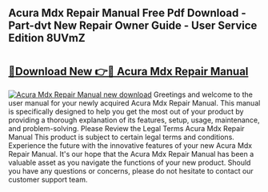 ## Acura Mdx Repair Manual Free Pdf Download - Part-dvt New Repair Owner Guide - User Service Edition 8UVmZ

# <h2><a href="http://bc60490.oget.top/?id=Acura+Mdx+Repair+Manual">🔗Download New 👉🔴 Acura Mdx Repair Manual</a></h2>

[![Acura Mdx Repair Manual new download](https://i.imgur.com/5g1atiW.png)](http://bc60490.oget.top/?id=Acura+Mdx+Repair+Manual)
Greetings and welcome to the user manual for your newly acquired Acura Mdx Repair Manual. This manual is specifically designed to help you get the most out of your product by providing a thorough explanation of its features, setup, usage, maintenance, and problem-solving. Please Review the Legal Terms Acura Mdx Repair Manual This product is subject to certain legal terms and conditions. Experience the future with the innovative features of your new Acura Mdx Repair Manual. It's our hope that the Acura Mdx Repair Manual has been a valuable asset as you navigate the functions of your new product. Should you have any questions or concerns, please do not hesitate to contact our customer support team.
